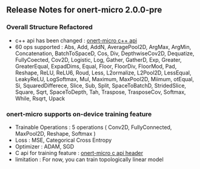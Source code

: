 ## Release Notes for onert-micro 2.0.0-pre 

### Overall Structure Refactored

- c++ api has been changed : [onert-micro c++ api](https://github.com/samsung/ONE/blob/master/onert-micro/onert-micro/include/OMInterpreter.h)
- 60 ops supported : Abs, Add, AddN, AveragePool2D, ArgMax, ArgMin, Concatenation, BatchToSpaceD, Cos, Div, DepthwiseCov2D, Dequatize, FullyCoected, Cov2D, Logistic, Log, Gather, GatherD, Exp, Greater, GreaterEqual, ExpadDims, Equal, Floor, FloorDiv, FloorMod, Pad, Reshape, ReLU, ReLU6, Roud, Less, L2ormalize, L2Pool2D, LessEqual, LeakyReLU, LogSoftmax, Mul, Maximum, MaxPool2D, Miimum, otEqual, Si, SquaredDifferece, Slice, Sub, Split, SpaceToBatchD, StridedSlice, Square, Sqrt, SpaceToDepth, Tah, Traspose, TrasposeCov, Softmax, While, Rsqrt, Upack

### onert-micro supports on-device training feature

- Trainable Operations : 5 operations ( Conv2D, FullyConnected, MaxPool2D, Reshape, Softmax )
- Loss : MSE, Categorical Cross Entropy
- Optimizer : ADAM, SGD
- C api for training feature : [onert-micro c api header](https://github.com/samsung/ONE/blob/master/onert-micro/onert-micro/include/onert-micro.h)
- limitation : For now, you can train topologically linear model
